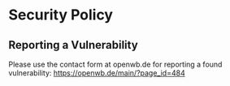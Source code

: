 # Security Policy

## Reporting a Vulnerability

Please use the contact form at openwb.de for reporting a found vulnerability:
https://openwb.de/main/?page_id=484
